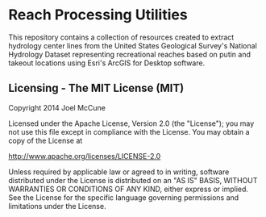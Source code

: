 # Reach Processing Utilities

This repository contains a collection of resources created to extract hydrology center lines from the United States Geological Survey's National Hydrology Dataset representing recreational reaches based on putin and takeout locations using Esri's ArcGIS for Desktop software.

## Licensing - The MIT License (MIT)

Copyright 2014 Joel McCune

Licensed under the Apache License, Version 2.0 (the "License"); you may not use this file except in compliance with the License. You may obtain a copy of the License at

http://www.apache.org/licenses/LICENSE-2.0

Unless required by applicable law or agreed to in writing, software distributed under the License is distributed on an "AS IS" BASIS, WITHOUT WARRANTIES OR CONDITIONS OF ANY KIND, either express or implied. See the License for the specific language governing permissions and limitations under the License.
